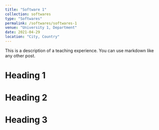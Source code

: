 ```yaml
---
title: "Software 1"
collection: softwares
type: "Softwares"
permalink: /softwares/softwares-1
venue: "University 1, Department"
date: 2021-04-29
location: "City, Country"
---
```


This is a description of a teaching experience. You can use markdown like any other post.

Heading 1
======

Heading 2
======

Heading 3
======

